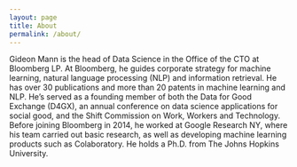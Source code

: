 ```yaml
---
layout: page
title: About
permalink: /about/
---
```


Gideon Mann is the head of Data Science in the Office of the CTO at
Bloomberg LP. At Bloomberg, he guides corporate strategy for machine
learning, natural language processing (NLP) and information
retrieval. He has over 30 publications and more than 20 patents in
machine learning and NLP. He’s served as a founding member of both the
Data for Good Exchange (D4GX), an annual conference on data science
applications for social good, and the Shift Commission on Work,
Workers and Technology. Before joining Bloomberg in 2014, he worked at
Google Research NY, where his team carried out basic research, as well
as developing machine learning products such as Colaboratory. He holds
a Ph.D. from The Johns Hopkins University.

